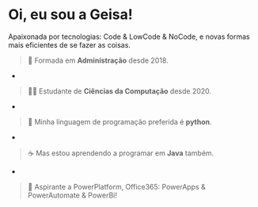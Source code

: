 # Oi, eu sou  a Geisa! 

Apaixonada por tecnologias: Code & LowCode & NoCode, e novas formas mais eficientes de se fazer as coisas. 

> 💼 Formada em **Administração** desde 2018.
-
> 👩‍💻 Estudante de **Ciências da Computação** desde 2020. 
-
> 🐍 Minha linguagem de programação preferida é **python**.
-
> ☕ Mas estou aprendendo a programar em **Java** também.
-
> 🚀 Aspirante a PowerPlatform, Office365: PowerApps & PowerAutomate & PowerBi!
